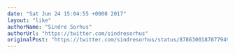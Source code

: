 ```yaml
---
date: "Sat Jun 24 15:04:55 +0000 2017"
layout: "like"
authorName: "Sindre Sorhus"
authorUrl: "https://twitter.com/sindresorhus"
originalPost: "https://twitter.com/sindresorhus/status/878630018787794945"
---
```

